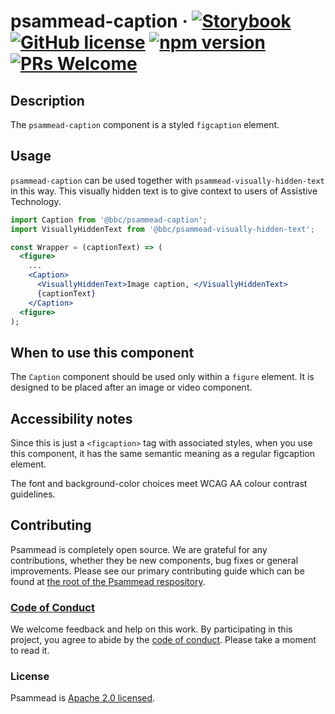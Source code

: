 # psammead-caption &middot; [![Storybook](https://github.com/storybooks/press/blob/master/badges/storybook.svg)](https://bbc-news.github.io/psammead/?selectedKind=Caption) [![GitHub license](https://img.shields.io/badge/license-Apache%202.0-blue.svg)](https://github.com/BBC-News/psammead/blob/latest/LICENSE) [![npm version](https://img.shields.io/npm/v/@bbc/psammead-caption.svg)](https://www.npmjs.com/package/@bbc/psammead-caption) [![PRs Welcome](https://img.shields.io/badge/PRs-welcome-brightgreen.svg)](https://github.com/BBC-News/psammead/blob/latest/CONTRIBUTING.md)

## Description
The `psammead-caption` component is a styled `figcaption` element.

## Usage

`psammead-caption` can be used together with `psammead-visually-hidden-text` in this way. This visually hidden text is to give context to users of Assistive Technology.

```jsx
import Caption from '@bbc/psammead-caption';
import VisuallyHiddenText from '@bbc/psammead-visually-hidden-text';

const Wrapper = (captionText) => (
  <figure>
    ...
    <Caption>
      <VisuallyHiddenText>Image caption, </VisuallyHiddenText>
      {captionText}
    </Caption>
  <figure>
);
```

## When to use this component
The `Caption` component should be used only within a `figure` element. It is designed to be placed after an image or video component.

## Accessibility notes

Since this is just a `<figcaption>` tag with associated styles, when you use this component, it has the same semantic meaning as a regular figcaption element.

The font and background-color choices meet WCAG AA colour contrast guidelines.

## Contributing

Psammead is completely open source. We are grateful for any contributions, whether they be new components, bug fixes or general improvements. Please see our primary contributing guide which can be found at [the root of the Psammead respository](https://github.com/BBC-News/psammead/blob/latest/CONTRIBUTING.md).

### [Code of Conduct](https://github.com/BBC-News/psammead/blob/latest/CODE_OF_CONDUCT.md)

We welcome feedback and help on this work. By participating in this project, you agree to abide by the [code of conduct](https://github.com/BBC-News/psammead/blob/latest/CODE_OF_CONDUCT.md). Please take a moment to read it.

### License

Psammead is [Apache 2.0 licensed](https://github.com/BBC-News/psammead/blob/latest/LICENSE).
